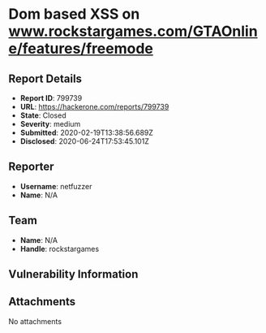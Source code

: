 # Dom based XSS on www.rockstargames.com/GTAOnline/features/freemode

## Report Details
- **Report ID**: 799739
- **URL**: https://hackerone.com/reports/799739
- **State**: Closed
- **Severity**: medium
- **Submitted**: 2020-02-19T13:38:56.689Z
- **Disclosed**: 2020-06-24T17:53:45.101Z

## Reporter
- **Username**: netfuzzer
- **Name**: N/A

## Team
- **Name**: N/A
- **Handle**: rockstargames

## Vulnerability Information


## Attachments
No attachments

